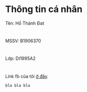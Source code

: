 # Thông tin cá nhân
Tên: Hồ Thành Đat
#
MSSV: B1906370
#
Lớp: DI1995A2
#
Link fb của tôi [ở đây](https://www.facebook.com/profile.php?id=100052842335770).
```
bla bla bla
```
